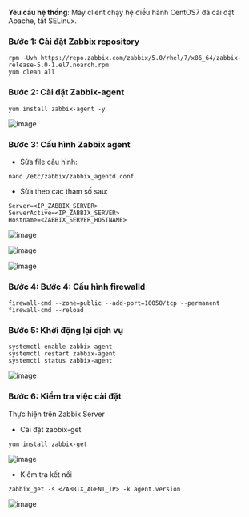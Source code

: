 **Yêu cầu hệ thống**: Máy client chạy hệ điều hành CentOS7 đã cài đặt Apache, tắt SELinux.

### Bước 1: Cài đặt Zabbix repository

```
rpm -Uvh https://repo.zabbix.com/zabbix/5.0/rhel/7/x86_64/zabbix-release-5.0-1.el7.noarch.rpm
yum clean all
```

### Bước 2: Cài đặt Zabbix-agent

```
yum install zabbix-agent -y
```

![image](https://user-images.githubusercontent.com/111716161/194243644-601f4621-3382-4f7a-b75a-7a61c95f2c45.png)

### Bước 3: Cấu hình Zabbix agent

- Sửa file cấu hình:

```
nano /etc/zabbix/zabbix_agentd.conf
```

- Sửa theo các tham số sau: 

```
Server=<IP_ZABBIX_SERVER>
ServerActive=<IP_ZABBIX_SERVER>
Hostname=<ZABBIX_SERVER_HOSTNAME>
```

![image](https://user-images.githubusercontent.com/111716161/194214154-d7619597-3154-4a3e-a58c-02395cfaea7a.png)

![image](https://user-images.githubusercontent.com/111716161/194214249-1bad1374-f274-4742-801e-0679324bb305.png)

![image](https://user-images.githubusercontent.com/111716161/194244602-9f5002b0-2f00-4b60-b213-42a30cca34c2.png)

### Bước 4: Bước 4: Cấu hình firewalld

```
firewall-cmd --zone=public --add-port=10050/tcp --permanent
firewall-cmd --reload
```

### Bước 5: Khởi động lại dịch vụ

```
systemctl enable zabbix-agent
systemctl restart zabbix-agent
systemctl status zabbix-agent
```

![image](https://user-images.githubusercontent.com/111716161/194214563-64c08219-3f98-4cd8-9d01-5232dc2795e1.png)

### Bước 6: Kiểm tra việc cài đặt

Thực hiện trên Zabbix Server

- Cài đặt zabbix-get

```
yum install zabbix-get
```

![image](https://user-images.githubusercontent.com/111716161/194253798-2089c06e-a3db-4b20-a7da-5cbb86dff942.png)

- Kiểm tra kết nối

```
zabbix_get -s <ZABBIX_AGENT_IP> -k agent.version
```

![image](https://user-images.githubusercontent.com/111716161/194254236-374a3897-8f77-448b-8a4b-996e4afc496a.png)
